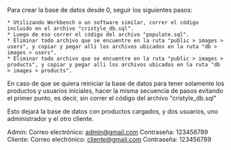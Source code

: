 Para crear la base de datos desde 0, seguir los siguientes pasos:

    * Utilizando Workbench o un software similar, correr el código incluido en el archivo "cristyle_db.sql".
    * Luego de eso correr el código del archivo "populate.sql".
    * Eliminar todo archivo que se encuentre en la ruta "public > images > users", y copiar y pegar alli los archivos ubicados en la ruta "db > images > users".
    * Eliminar todo archivo que se encuentre en la ruta "public > images > products", y copiar y pegar alli los archivos ubicados en la ruta "db > images > products".

En caso de que se quiera reiniciar la base de datos para tener solamente los productos y usuarios iniciales, hacer la misma secuencia de pasos evitando el primer punto, es decir, sin correr el código del archivo "cristyle_db.sql"

Esto dejará la base de datos con productos cargados, y dos usuarios, uno administrador y el otro cliente.

Admin:
    Correo electrónico: admin@gmail.com
    Contraseña: 123456789
Cliente:
    Correo electrónico: cliente@gmail.com
    Contraseña: 123456789